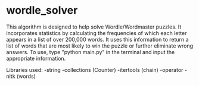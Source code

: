 # wordle_solver

This algorithm is designed to help solve Wordle/Wordmaster puzzles. It incorporates statistics by calculating the frequencies of which each letter appears in a list of over 200,000 words. It uses this information to return a list of words that are most likely to win the puzzle or further eliminate wrong answers.
To use, type "python main.py" in the terminal and input the appropriate information.

Libraries used:
-string
-collections (Counter)
-itertools (chain)
-operator
-nltk (words)
